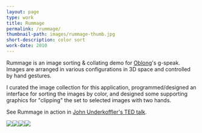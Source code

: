 ```yaml
---
layout: page
type: work
title: Rummage
permalink: /rummage/
thumbnail-path: images/rummage-thumb.jpg
short-description: color sort
work-date: 2010
---
```

Rummage is an image sorting & collating demo for <a href="http://www.oblong.com">Oblong</a>'s g-speak. Images are arranged in various configurations in 3D space and controlled by hand gestures.

I curated the image collection for this application, programmed/designed an interface for sorting the images by color, and designed some supporting graphics for "clipping" the set to selected images with two hands.

See Rummage in action in <a href="http://www.ted.com/talks/john_underkoffler_drive_3d_data_with_a_gesture?language=en">John Underkoffler's TED talk</a>.

<div class="invisible-margin image-grid">
<img class="col-15-block grid-margin-bottom grid-margin-right" src="{{ site.baseurl }}/images/rummage-1.jpg" /><img class="col-15-block grid-margin-bottom" src="{{ site.baseurl }}/images/rummage-2.jpg" /><img class="col-15-block grid-margin-bottom grid-margin-right" src="{{ site.baseurl }}/images/rummage-3.jpg" /><img class="col-15-block grid-margin-bottom " src="{{ site.baseurl }}/images/rummage-4.jpg" />
</div>